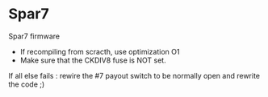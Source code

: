 Spar7
=====

Spar7 firmware

* If recompiling from scracth, use optimization O1
*	Make sure that the CKDIV8 fuse is NOT set.

If all else fails : rewire the #7 payout switch to be normally open and rewrite the code ;)
